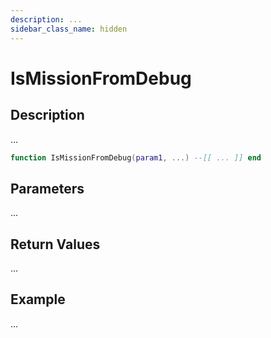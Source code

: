 ```yaml
---
description: ...
sidebar_class_name: hidden
---
```


# IsMissionFromDebug

## Description

...

```lua
function IsMissionFromDebug(param1, ...) --[[ ... ]] end
```

## Parameters

...

## Return Values

...

## Example

...

